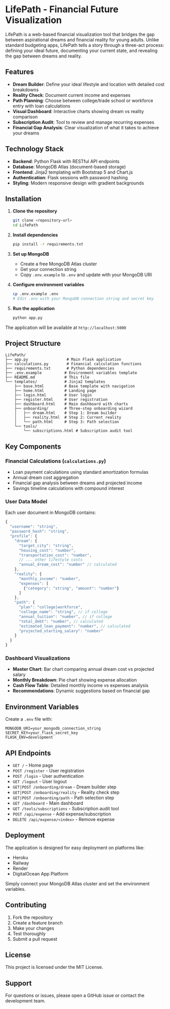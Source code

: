 # LifePath - Financial Future Visualization

LifePath is a web-based financial visualization tool that bridges the gap between aspirational dreams and financial reality for young adults. Unlike standard budgeting apps, LifePath tells a story through a three-act process: defining your ideal future, documenting your current state, and revealing the gap between dreams and reality.

## Features

- **Dream Builder**: Define your ideal lifestyle and location with detailed cost breakdowns
- **Reality Check**: Document current income and expenses 
- **Path Planning**: Choose between college/trade school or workforce entry with loan calculations
- **Visual Dashboard**: Interactive charts showing dream vs reality comparison
- **Subscription Audit**: Tool to review and manage recurring expenses
- **Financial Gap Analysis**: Clear visualization of what it takes to achieve your dreams

## Technology Stack

- **Backend**: Python Flask with RESTful API endpoints
- **Database**: MongoDB Atlas (document-based storage)
- **Frontend**: Jinja2 templating with Bootstrap 5 and Chart.js
- **Authentication**: Flask sessions with password hashing
- **Styling**: Modern responsive design with gradient backgrounds

## Installation

1. **Clone the repository**
   ```bash
   git clone <repository-url>
   cd LifePath
   ```

2. **Install dependencies**
   ```bash
   pip install -r requirements.txt
   ```

3. **Set up MongoDB**
   - Create a free MongoDB Atlas cluster
   - Get your connection string
   - Copy `.env.example` to `.env` and update with your MongoDB URI

4. **Configure environment variables**
   ```bash
   cp .env.example .env
   # Edit .env with your MongoDB connection string and secret key
   ```

5. **Run the application**
   ```bash
   python app.py
   ```

The application will be available at `http://localhost:5000`

## Project Structure

```
LifePath/
├── app.py                 # Main Flask application
├── calculations.py        # Financial calculation functions
├── requirements.txt       # Python dependencies
├── .env.example          # Environment variables template
├── README.md             # This file
└── templates/            # Jinja2 templates
    ├── base.html         # Base template with navigation
    ├── home.html         # Landing page
    ├── login.html        # User login
    ├── register.html     # User registration
    ├── dashboard.html    # Main dashboard with charts
    ├── onboarding/       # Three-step onboarding wizard
    │   ├── dream.html    # Step 1: Dream builder
    │   ├── reality.html  # Step 2: Current reality
    │   └── path.html     # Step 3: Path selection
    └── tools/
        └── subscriptions.html # Subscription audit tool
```

## Key Components

### Financial Calculations (`calculations.py`)
- Loan payment calculations using standard amortization formulas
- Annual dream cost aggregation
- Financial gap analysis between dreams and projected income
- Savings timeline calculations with compound interest

### User Data Model
Each user document in MongoDB contains:
```javascript
{
  "username": "string",
  "password_hash": "string", 
  "profile": {
    "dream": {
      "target_city": "string",
      "housing_cost": "number",
      "transportation_cost": "number",
      // ... other lifestyle costs
      "annual_dream_cost": "number" // calculated
    },
    "reality": {
      "monthly_income": "number",
      "expenses": [
        {"category": "string", "amount": "number"}
      ]
    },
    "path": {
      "plan": "college|workforce",
      "college_name": "string", // if college
      "annual_tuition": "number", // if college
      "total_debt": "number", // calculated
      "estimated_loan_payment": "number", // calculated
      "projected_starting_salary": "number"
    }
  }
}
```

### Dashboard Visualizations
- **Master Chart**: Bar chart comparing annual dream cost vs projected salary
- **Monthly Breakdown**: Pie chart showing expense allocation
- **Cash Flow Table**: Detailed monthly income vs expenses analysis
- **Recommendations**: Dynamic suggestions based on financial gap

## Environment Variables

Create a `.env` file with:
```
MONGODB_URI=your_mongodb_connection_string
SECRET_KEY=your_flask_secret_key
FLASK_ENV=development
```

## API Endpoints

- `GET /` - Home page
- `POST /register` - User registration
- `POST /login` - User authentication
- `GET /logout` - User logout
- `GET|POST /onboarding/dream` - Dream builder step
- `GET|POST /onboarding/reality` - Reality check step  
- `GET|POST /onboarding/path` - Path selection step
- `GET /dashboard` - Main dashboard
- `GET /tools/subscriptions` - Subscription audit tool
- `POST /api/expense` - Add expense/subscription
- `DELETE /api/expense/<index>` - Remove expense

## Deployment

The application is designed for easy deployment on platforms like:
- Heroku
- Railway
- Render
- DigitalOcean App Platform

Simply connect your MongoDB Atlas cluster and set the environment variables.

## Contributing

1. Fork the repository
2. Create a feature branch
3. Make your changes
4. Test thoroughly
5. Submit a pull request

## License

This project is licensed under the MIT License.

## Support

For questions or issues, please open a GitHub issue or contact the development team.
